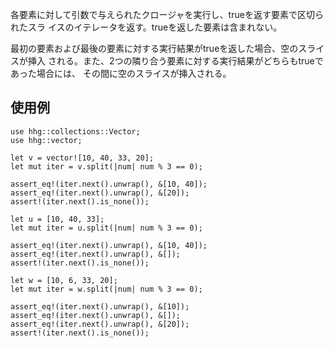 各要素に対して引数で与えられたクロージャを実行し、trueを返す要素で区切られたスラ
イスのイテレータを返す。trueを返した要素は含まれない。

最初の要素および最後の要素に対する実行結果がtrueを返した場合、空のスライスが挿入
される。また、2つの隣り合う要素に対する実行結果がどちらもtrueであった場合には、
その間に空のスライスが挿入される。

## 使用例

```
use hhg::collections::Vector;
use hhg::vector;

let v = vector![10, 40, 33, 20];
let mut iter = v.split(|num| num % 3 == 0);

assert_eq!(iter.next().unwrap(), &[10, 40]);
assert_eq!(iter.next().unwrap(), &[20]);
assert!(iter.next().is_none());

let u = [10, 40, 33];
let mut iter = u.split(|num| num % 3 == 0);

assert_eq!(iter.next().unwrap(), &[10, 40]);
assert_eq!(iter.next().unwrap(), &[]);
assert!(iter.next().is_none());

let w = [10, 6, 33, 20];
let mut iter = w.split(|num| num % 3 == 0);

assert_eq!(iter.next().unwrap(), &[10]);
assert_eq!(iter.next().unwrap(), &[]);
assert_eq!(iter.next().unwrap(), &[20]);
assert!(iter.next().is_none());
```
